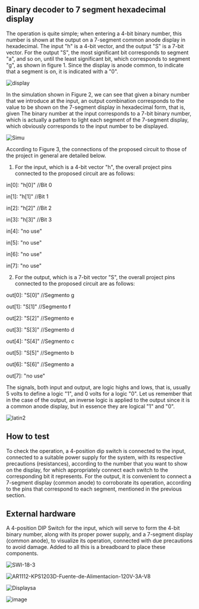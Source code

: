 ## Binary decoder to 7 segment hexadecimal display

The operation is quite simple; when entering a 4-bit binary number, this number is shown at the output on a 7-segment common anode display in hexadecimal. The input "h" is a 4-bit vector, and the output "S" is a 7-bit vector. For the output "S", the most significant bit corresponds to segment "a", and so on, until the least significant bit, which corresponds to segment "g", as shown in figure 1. Since the display is anode common, to indicate that a segment is on, it is indicated with a "0".

![display](https://github.com/vicmcantes/decodificador-binario-a-7-segmentos-hexadecimal/assets/165434004/2a957009-3e5c-467f-bb9b-59fced5c5660)

In the simulation shown in Figure 2, we can see that given a binary number that we introduce at the input, an output combination corresponds to the value to be shown on the 7-segment display in hexadecimal form, that is, given The binary number at the input corresponds to a 7-bit binary number, which is actually a pattern to light each segment of the 7-segment display, which obviously corresponds to the input number to be displayed.

![Simu](https://github.com/vicmcantes/decodificador-binario-a-7-segmentos-hexadecimal/assets/165434004/149fd13c-fc7e-4d7d-ad5e-c58ad6342ed7)

According to Figure 3, the connections of the proposed circuit to those of the project in general are detailed below.
1. For the input, which is a 4-bit vector "h", the overall project pins connected to the proposed circuit are as follows:
   
  in[0]: "h[0]" //Bit 0
  
  in[1]: "h[1]" //Bit 1
  
  in[2]: "h[2]" //Bit 2
  
  in[3]: "h[3]" //Bit 3
  
  in[4]: "no use"
  
  in[5]: "no use"
  
  in[6]: "no use"
  
  in[7]: "no use"

2. For the output, which is a 7-bit vector "S", the overall project pins connected to the proposed circuit are as follows:

  out[0]: "S[0]" //Segmento g
  
  out[1]: "S[1]" //Segmento f
  
  out[2]: "S[2]" //Segmento e
  
  out[3]: "S[3]" //Segmento d
  
  out[4]: "S[4]" //Segmento c
  
  out[5]: "S[5]" //Segmento b
  
  out[6]: "S[6]" //Segmento a
  
  out[7]: "no use"

The signals, both input and output, are logic highs and lows, that is, usually 5 volts to define a logic "1", and 0 volts for a logic "0". Let us remember that in the case of the output, an inverse logic is applied to the output since it is a common anode display, but in essence they are logical "1" and "0".

![latin2](https://github.com/vicmcantes/decodificador-binario-a-7-segmentos-hexadecimal/assets/165434004/99a0adce-a2cd-41c7-8f24-7b161d8f71af)


## How to test

To check the operation, a 4-position dip switch is connected to the input, connected to a suitable power supply for the system, with its respective precautions (resistances), according to the number that you want to show on the display, for which appropriately connect each switch to the corresponding bit it represents. For the output, it is convenient to connect a 7-segment display (common anode) to corroborate its operation, according to the pins that correspond to each segment, mentioned in the previous section.

## External hardware

A 4-position DIP Switch for the input, which will serve to form the 4-bit binary number, along with its proper power supply, and a 7-segment display (common anode), to visualize its operation, connected with due precautions to avoid damage. Added to all this is a breadboard to place these components.

![SWI-18-3](https://github.com/vicmcantes/decodificador-binario-a-7-segmentos-hexadecimal/assets/165434004/8f7e9bb3-00ba-4079-8a8b-cec0ac8dd407)

![AR1112-KPS1203D-Fuente-de-Alimentacion-120V-3A-V8](https://github.com/vicmcantes/decodificador-binario-a-7-segmentos-hexadecimal/assets/165434004/fbd71bf7-a1f9-430b-b7fa-0b36cef450b8)

![Displaysa](https://github.com/vicmcantes/decodificador-binario-a-7-segmentos-hexadecimal/assets/165434004/d4a507b2-7fe7-4070-b70c-3ea46773daba)

![image](https://github.com/vicmcantes/decodificador-binario-a-7-segmentos-hexadecimal/assets/165434004/bbcf537b-4248-403d-90aa-4d02150d95c4)
